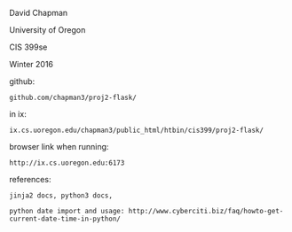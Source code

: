 
David Chapman

University of Oregon

CIS 399se

Winter 2016

github:

    github.com/chapman3/proj2-flask/

in ix:

    ix.cs.uoregon.edu/chapman3/public_html/htbin/cis399/proj2-flask/

browser link when running:

    http://ix.cs.uoregon.edu:6173

references:

    jinja2 docs, python3 docs,

    python date import and usage: http://www.cyberciti.biz/faq/howto-get-current-date-time-in-python/

